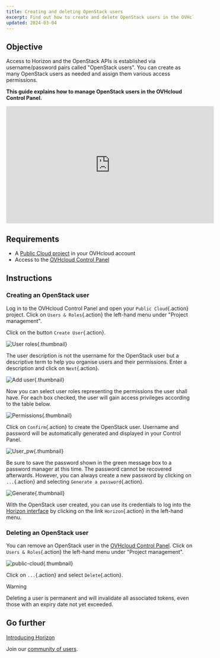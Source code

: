 ```yaml
---
title: Creating and deleting OpenStack users
excerpt: Find out how to create and delete OpenStack users in the OVHcloud Control Panel
updated: 2024-03-04
---
```


## Objective

Access to Horizon and the OpenStack APIs is established via username/password pairs called "OpenStack users". You can create as many OpenStack users as needed and assign them various access permissions.

**This guide explains how to manage OpenStack users in the OVHcloud Control Panel.**

<iframe class="video" width="560" height="315" src="https://www.youtube.com/embed/NC69nrb6QlA" title="YouTube video player" frameborder="0" allow="accelerometer; autoplay; clipboard-write; encrypted-media; gyroscope; picture-in-picture" allowfullscreen></iframe>

## Requirements

- A [Public Cloud project](https://www.ovhcloud.com/en-au/public-cloud/) in your OVHcloud account
- Access to the [OVHcloud Control Panel](/links/manager)

## Instructions

### Creating an OpenStack user

Log in to the OVHcloud Control Panel and open your `Public Cloud`{.action} project. Click on `Users & Roles`{.action} the left-hand menu under "Project management". 

Click on the button `Create User`{.action}.

![User roles](images/users_roles.png){.thumbnail}

The user description is not the username for the OpenStack user but a descriptive term to help you organise users and their permissions. Enter a description and click on `Next`{.action}.

![Add user](images/adduser.png){.thumbnail}

Now you can select user roles representing the permissions the user shall have. For each box checked, the user will gain access privileges according to the table below.

![Permissions](images/permissions.png){.thumbnail}

Click on `Confirm`{.action} to create the OpenStack user. Username and password will be automatically generated and displayed in your Control Panel.

![User_pw](images/user_pw.png){.thumbnail}

Be sure to save the password shown in the green message box to a password manager at this time. The password cannot be recovered afterwards. However, you can always create a new password by clicking on `...`{.action} and selecting `Generate a password`{.action}.

![Generate](images/generatepw.png){.thumbnail}

With the OpenStack user created, you can use its credentials to log into the [Horizon interface](/pages/public_cloud/compute/introducing_horizon) by clicking on the link `Horizon`{.action} in the left-hand menu.

### Deleting an OpenStack user

You can remove an OpenStack user in the [OVHcloud Control Panel](/links/manager). Click on `Users & Roles`{.action} the left-hand menu under "Project management". 

![public-cloud](images/delete.png){.thumbnail}

Click on `...`{.action} and select `Delete`{.action}.

> [!warning]
>
> Deleting a user is permanent and will invalidate all associated tokens, even those with an expiry date not yet exceeded.
> 

## Go further

[Introducing Horizon](/pages/public_cloud/compute/introducing_horizon)

Join our [community of users](/links/community).

